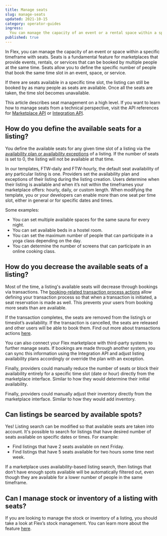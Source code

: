 ```yaml
---
title: Manage seats
slug: manage-seats
updated: 2021-10-15
category: operator-guides
ingress:
  You can manage the capacity of an event or a rental space within a specific time frame with seats.
published: true
---
```


In Flex, you can manage the capacity of an event or space within a specific timeframe with seats. Seats is a fundamental feature for marketplaces that provide events, rentals, or services that can be booked by multiple people at the same time. Seats allow you to define the specific number of people that book the same time slot in an event, space, or service. 

If there are seats available in a specific time slot, the listing can still be booked by as many people as seats are available. Once all the seats are taken, the time slot becomes unavailable. 

This article describes seat management on a high level. If you want to learn how to manage seats from a technical perspective, visit the API references for [Marketplace API](https://www.sharetribe.com/api-reference/marketplace.html) or [Integration API](https://www.sharetribe.com/api-reference/integration.html).

## How do you define the available seats for a listing?

You define the available seats for any given time slot of a listing via the  [availability plan or availability exceptions](https://www.sharetribe.com/docs/background/concepts/#availability-plan--availability-exception) of a listing. If the number of seats is set to 0, the listing will not be available at that time. 

In our templates, FTW-daily and FTW-hourly, the default seat availability of any particular listing is one. Providers set the availability plan and exceptions of their listing during the listing creation. Users determine when their listing is available and when it’s not within the timeframes your marketplace offers: hourly, daily, or custom length. When modifying the template, you or your developers can enable more than one seat per time slot, either in general or for specific dates and times.

Some examples:
- You can set multiple available spaces for the same sauna for every night.
- You can set available beds in a hostel room.
- You can set the maximum number of people that can participate in a yoga class depending on the day.
- You can determine the number of screens that can participate in an online cooking class.

## How do you decrease the available seats of a listing?

Most of the time, a listing's available seats will decrease through bookings via transactions. The [booking-related transaction process actions](https://www.sharetribe.com/docs/references/transaction-process-actions/#bookings) allow defining your transaction process so that when a transaction is initiated, a seat reservation is made as well. This prevents your users from booking more seats than are available. 

If the transaction completes, the seats are removed from the listing’s or timeslot’s availability. If the transaction is cancelled, the seats are released and other users will be able to book them. Find out more about transactions actions [here](https://www.sharetribe.com/docs/references/transaction-process-actions/#bookings).

You can also connect your Flex marketplace with third-party systems to further manage seats. If bookings are made through another system, you can sync this information using the Integration API and adjust listing availability plans accordingly or override the plan with an exception.

Finally, providers could manually reduce the number of seats or block their availability entirely for a specific time slot (date or hour) directly from the marketplace interface. Similar to how they would determine their initial availability.

Finally, providers could manually adjust their inventory directly from the marketplace interface. Similar to how they would add inventory.  

## Can listings be searced by available spots?

Yes! Listing search can be modified so that available seats are taken into account. It's possible to search for listings that have desired number of seats available on specific dates or times. For example: 

- Find listings that have 2 seats available on next Friday.
- Find listings that have 5 seats available for two hours some time next week.

If a marketplace uses availability-based listing search, then listings that don’t have enough spots available will be automatically filtered out, even though they are available for a lower number of people in the same timeframe.

## Can I manage stock or inventory of a listing with seats?

If you are looking to manage the stock or inventory of a listing, you should take a look at Flex’s stock management. You can learn more about the feature [here](https://www.sharetribe.com/docs/docs/operator-guides/inventory-management/).
